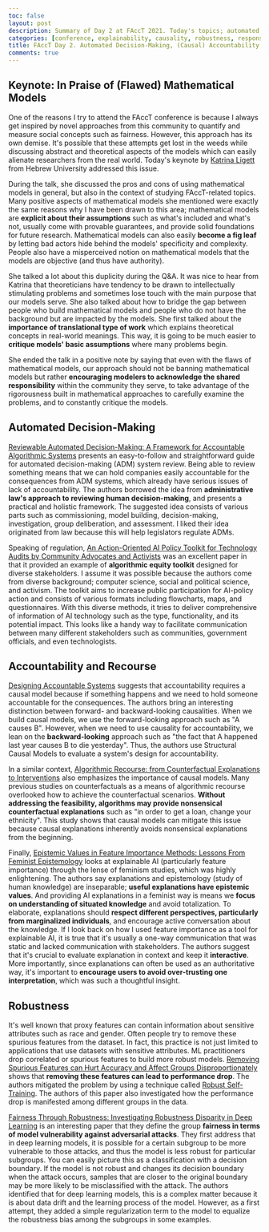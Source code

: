 ```yaml
---
toc: false
layout: post
description: Summary of Day 2 at FAccT 2021. Today's topics; automated decision-making, accountability and recourse, and model robustness
categories: [conference, explainability, causality, robustness, responsible AI, ML]
title: FAccT Day 2. Automated Decision-Making, (Causal) Accountability, and Robustness
comments: true
---
```


## Keynote: In Praise of (Flawed) Mathematical Models

One of the reasons I try to attend the FAccT conference is because I always get inspired by novel approaches from this community to quantify and measure social concepts such as fairness. However, this approach has its own demise. It's possible that these attempts get lost in the weeds while discussing abstract and theoretical aspects of the models which can easily alienate researchers from the real world. Today's keynote by [Katrina Ligett](https://www.cs.huji.ac.il/~katrina/) from Hebrew University addressed this issue.

During the talk, she discussed the pros and cons of using mathematical models in general, but also in the context of studying FAccT-related topics. Many positive aspects of mathematical models she mentioned were exactly the same reasons why I have been drawn to this area; mathematical models are **explicit about their assumptions** such as what's included and what's not, usually come with provable guarantees, and provide solid foundations for future research. Mathematical models can also easily **become a fig leaf** by letting bad actors hide behind the models' specificity and complexity. People also have a misperceived notion on mathematical models that the models are objective (and thus have authority).

She talked a lot about this duplicity during the Q&A. It was nice to hear from Katrina that theoreticians have tendency to be drawn to intellectually stimulating problems and sometimes lose touch with the main purpose that our models serve. She also talked about how to bridge the gap between people who build mathematical models and people who do not have the background but are impacted by the models. She first talked about the **importance of translational type of work** which explains theoretical concepts in real-world meanings. This way, it is going to be much easier to **critique models' basic assumptions** where many problems begin.

She ended the talk in a positive note by saying that even with the flaws of mathematical models, our approach should not be banning mathematical models but rather **encouraging modelers to acknowledge the shared responsibility** within the community they serve, to take advantage of the rigorousness built in mathematical approaches to carefully examine the problems, and to constantly critique the models.

## Automated Decision-Making

[Reviewable Automated Decision-Making: A Framework for Accountable Algorithmic Systems](https://dl.acm.org/doi/pdf/10.1145/3442188.3445921) presents an easy-to-follow and straightforward guide for automated decision-making (ADM) system review. Being able to review something means that we can hold companies easily accountable for the consequences from ADM systems, which already have serious issues of lack of accountability. The authors borrowed the idea from **administrative law's approach to reviewing human decision-making**, and presents a practical and holistic framework. The suggested idea consists of various parts such as commissioning, model building, decision-making, investigation, group deliberation, and assessment. I liked their idea originated from law because this will help legislators regulate ADMs.

Speaking of regulation, [An Action-Oriented AI Policy Toolkit for Technology Audits by Community Advocates and Activists](https://dl.acm.org/doi/epdf/10.1145/3442188.3445938) was an excellent paper in that it provided an example of **algorithmic equity toolkit** designed for diverse stakeholders. I assume it was possible because the authors come from diverse background; computer science, social and political science, and activism. The toolkit aims to increase public participation for AI-policy action and consists of various formats including flowcharts, maps, and questionnaires. With this diverse methods, it tries to deliver comprehensive of information of AI technology such as the type, functionality, and its potential impact. This looks like a handy way to facilitate communication between many different stakeholders such as communities, government officials, and even technologists.

## Accountability and Recourse

[Designing Accountable Systems](https://dl.acm.org/doi/pdf/10.1145/3442188.3445905) suggests that accountability requires a causal model because if something happens and we need to hold someone accountable for the consequences. The authors bring an interesting distinction between forward- and backward-looking causalities. When we build causal models, we use the forward-looking approach such as "A causes B". However, when we need to use causality for accountability, we lean on the **backward-looking** approach such as "the fact that A happened last year causes B to die yesterday". Thus, the authors use Structural Causal Models to evaluate a system's design for accountability.

In a similar context, [Algorithmic Recourse: from Counterfactual Explanations to Interventions](https://dl.acm.org/doi/pdf/10.1145/3442188.3445899) also emphasizes the importance of causal models. Many previous studies on counterfactuals as a means of algorithmic recourse overlooked how to achieve the counterfactual scenarios. **Without addressing the feasibility, algorithms may provide nonsensical counterfactual explanations** such as "in order to get a loan, change your ethnicity". This study shows that causal models can mitigate this issue because causal explanations inherently avoids nonsensical explanations from the beginning.

Finally, [Epistemic Values in Feature Importance Methods: Lessons From Feminist Epistemology](https://dl.acm.org/doi/pdf/10.1145/3442188.3445943) looks at explainable AI (particularly feature importance) through the lense of feminism studies, which was highly enlightening. The authors say explanations and epistemology (study of human knowledge) are inseparable; **useful explanations have epistemic values**. And providing AI explanations in a feminist way is means we **focus on understanding of situated knowledge** and avoid totalization. To elaborate, explanations should **respect different perspectives, particularly from marginalized individuals**, and encourage active conversation about the knowledge. If I look back on how I used feature importance as a tool for explainable AI, it is true that it's usually a one-way communication that was static and lacked communication with stakeholders. The authors suggest that it's crucial to evaluate explanation in context and keep it **interactive**. More importantly, since explanations can often be used as an authoritative way, it's important to **encourage users to avoid over-trusting one interpretation**, which was such a thoughtful insight.

## Robustness

It's well known that proxy features can contain information about sensitive attributes such as race and gender. Often people try to remove these spurious features from the dataset. In fact, this practice is not just limited to applications that use datasets with sensitive attributes. ML practitioners drop correlated or spurious features to build more robust models. [Removing Spurious Features can Hurt Accuracy and Affect Groups Disproportionately](https://dl.acm.org/doi/pdf/10.1145/3442188.3445883) shows that **removing these features can lead to performance drop**. The authors mitigated the problem by using a technique called [Robust Self-Training](https://arxiv.org/abs/2002.10716). The authors of this paper also investigated how the performance drop is manifested among different groups in the data.

[Fairness Through Robustness: Investigating Robustness Disparity in Deep Learning](https://dl.acm.org/doi/pdf/10.1145/3442188.3445910) is an interesting paper that they define the group **fairness in terms of model vulnerability against adversarial attacks**. They first address that in deep learning models, it is possible for a certain subgroup to be more vulnerable to those attacks, and thus the model is less robust for particular subgroups. You can easily picture this as a classification with a decision boundary. If the model is not robust and changes its decision boundary when the attack occurs, samples that are closer to the original boundary may be more likely to be misclassified with the attack. The authors identified that for deep learning models, this is a complex matter because it is about data drift and the learning process of the model. However, as a first attempt, they added a simple regularization term to the model to equalize the robustness bias among the subgroups in some examples.

